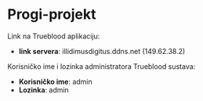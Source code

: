 # Progi-projekt

Link na Trueblood aplikaciju:
- **link servera**: illidimusdigitus.ddns.net
(149.62.38.2)

Korisničko ime i lozinka administratora Trueblood sustava:
- **Korisničko ime**: admin
- **Lozinka**: admin


